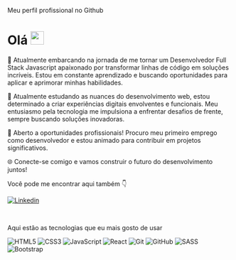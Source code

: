 Meu perfil profissional no Github

# Olá <img src="https://media.giphy.com/media/hvRJCLFzcasrR4ia7z/giphy.gif" width="30">

🚀 Atualmente embarcando na jornada de me tornar um Desenvolvedor Full Stack Javascript apaixonado por transformar linhas de código em soluções incríveis. Estou em constante aprendizado e buscando oportunidades para aplicar e aprimorar minhas habilidades.

📘 Atualmente estudando as nuances do desenvolvimento web, estou determinado a criar experiências digitais envolventes e funcionais. Meu entusiasmo pela tecnologia me impulsiona a enfrentar desafios de frente, sempre buscando soluções inovadoras.

💼 Aberto a oportunidades profissionais! Procuro meu primeiro emprego como desenvolvedor e estou animado para contribuir em projetos significativos.

🌐 Conecte-se comigo e vamos construir o futuro do desenvolvimento juntos!

Você pode me encontrar aqui também 👇

<div>

<a href="https://www.linkedin.com/in/www.linkedin.com/in/
gabrielamaral22/" target="_blank">
 <img align="center" src="https://img.shields.io/badge/LinkedIn-0077B5?style=for-the-badge&logo=linkedin&logoColor=white" alt="Linkedin"/>
</a>

</div>

<br>

Aqui estão as tecnologias que eu mais gosto de usar

![HTML5](https://img.shields.io/badge/html5-%23E34F26.svg?style=for-the-badge&logo=html5&logoColor=white)
![CSS3](https://img.shields.io/badge/css3-%231572B6.svg?style=for-the-badge&logo=css3&logoColor=white)
![JavaScript](https://img.shields.io/badge/javascript-%23323330.svg?style=for-the-badge&logo=javascript&logoColor=%23F7DF1E)
![React](https://img.shields.io/badge/react-%2320232a.svg?style=for-the-badge&logo=react&logoColor=%2361DAFB)
![Git](https://img.shields.io/badge/git-%23F05033.svg?style=for-the-badge&logo=git&logoColor=white)
![GitHub](https://img.shields.io/badge/github-%23121011.svg?style=for-the-badge&logo=github&logoColor=white)
![SASS](https://img.shields.io/badge/SASS-hotpink.svg?style=for-the-badge&logo=SASS&logoColor=white)
![Bootstrap](https://img.shields.io/badge/bootstrap-%238511FA.svg?style=for-the-badge&logo=bootstrap&logoColor=white)
